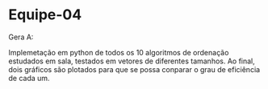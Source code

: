 # Equipe-04
Gera A:

Implemetação em python de todos os 10 algoritmos de ordenação estudados em sala, testados em vetores de diferentes tamanhos. Ao final, dois gráficos são plotados para que se possa conparar o grau de eficiência de cada um.
